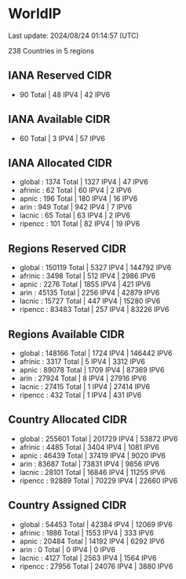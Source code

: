 # WorldIP

Last update: 2024/08/24 01:14:57 (UTC)

238 Countries in 5 regions

## IANA Reserved CIDR

- 90 Total | 48 IPV4 | 42 IPV6

## IANA Available CIDR

- 60 Total | 3 IPV4 | 57 IPV6

## IANA Allocated CIDR

- global : 1374 Total | 1327 IPV4 | 47 IPV6
- afrinic : 62 Total | 60 IPV4 | 2 IPV6
- apnic : 196 Total | 180 IPV4 | 16 IPV6
- arin : 949 Total | 942 IPV4 | 7 IPV6
- lacnic : 65 Total | 63 IPV4 | 2 IPV6
- ripencc : 101 Total | 82 IPV4 | 19 IPV6

## Regions Reserved CIDR

- global : 150119 Total | 5327 IPV4 | 144792 IPV6
- afrinic : 3498 Total | 512 IPV4 | 2986 IPV6
- apnic : 2276 Total | 1855 IPV4 | 421 IPV6
- arin : 45135 Total | 2256 IPV4 | 42879 IPV6
- lacnic : 15727 Total | 447 IPV4 | 15280 IPV6
- ripencc : 83483 Total | 257 IPV4 | 83226 IPV6

## Regions Available CIDR

- global : 148166 Total | 1724 IPV4 | 146442 IPV6
- afrinic : 3317 Total | 5 IPV4 | 3312 IPV6
- apnic : 89078 Total | 1709 IPV4 | 87369 IPV6
- arin : 27924 Total | 8 IPV4 | 27916 IPV6
- lacnic : 27415 Total | 1 IPV4 | 27414 IPV6
- ripencc : 432 Total | 1 IPV4 | 431 IPV6

## Country Allocated CIDR

- global : 255601 Total | 201729 IPV4 | 53872 IPV6
- afrinic : 4485 Total | 3404 IPV4 | 1081 IPV6
- apnic : 46439 Total | 37419 IPV4 | 9020 IPV6
- arin : 83687 Total | 73831 IPV4 | 9856 IPV6
- lacnic : 28101 Total | 16846 IPV4 | 11255 IPV6
- ripencc : 92889 Total | 70229 IPV4 | 22660 IPV6

## Country Assigned CIDR

- global : 54453 Total | 42384 IPV4 | 12069 IPV6
- afrinic : 1886 Total | 1553 IPV4 | 333 IPV6
- apnic : 20484 Total | 14192 IPV4 | 6292 IPV6
- arin : 0 Total | 0 IPV4 | 0 IPV6
- lacnic : 4127 Total | 2563 IPV4 | 1564 IPV6
- ripencc : 27956 Total | 24076 IPV4 | 3880 IPV6

